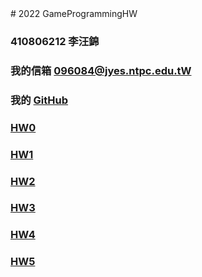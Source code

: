 <!DOCTYPE html>
<html>
<head>
	# 2022 GameProgrammingHW
</head>

<body>

### 410806212 李汪錦
### 我的信箱 [096084@jyes.ntpc.edu.tW]
### 我的 [GitHub]
### [       HW0]
### [       HW1]
### [       HW2]
### [       HW3]	
### [       HW4]
### [       HW5]


[096084@jyes.ntpc.edu.tW]:<mailto:096084@jyes.ntpc.edu.tw>
[GitHub]:<https://kingta1487.github.io/GameProgramming/index.html>
[       HW0]:<HW0/HW0.html>
[       HW1]:<HW1/HW1.html>
[       HW2]:<HW2/HW2.html>
[       HW3]:<HW3/HW3.html>
[       HW4]:<HW4/HW4.html>
[       HW5]:<HW5/HW5.html>
</body>

</html>